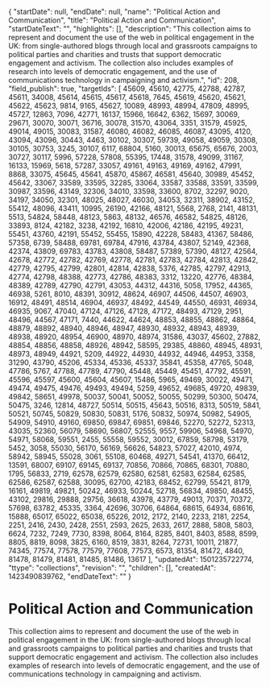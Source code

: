 {
  "startDate": null, 
  "endDate": null, 
  "name": "Political Action and Communication", 
  "title": "Political Action and Communication", 
  "startDateText": "", 
  "highlights": [], 
  "description": "This collection aims to represent and document the use of the web in political engagement in the UK: from single-authored blogs through local and grassroots campaigns to political parties and charities and trusts that support democratic engagement and activism. The collection also includes examples of research into levels of democratic engagement, and the use of communications technology in campaigning and activism.", 
  "id": 208, 
  "field_publish": true, 
  "targetIds": [
    45609, 
    45610, 
    42775, 
    42788, 
    42787, 
    45611, 
    34008, 
    45614, 
    45615, 
    45617, 
    45618, 
    7645, 
    45619, 
    45620, 
    45621, 
    45622, 
    45623, 
    9814, 
    9165, 
    45627, 
    10089, 
    48993, 
    48994, 
    47809, 
    48995, 
    45727, 
    12863, 
    7096, 
    42771, 
    16137, 
    15966, 
    16642, 
    6362, 
    15697, 
    30069, 
    29671, 
    30070, 
    30071, 
    36716, 
    30078, 
    31570, 
    43064, 
    3351, 
    31579, 
    45925, 
    49014, 
    49015, 
    30083, 
    31587, 
    46080, 
    46082, 
    46085, 
    46087, 
    43095, 
    4120, 
    43094, 
    43096, 
    30443, 
    4463, 
    30102, 
    30307, 
    59739, 
    49058, 
    49059, 
    30308, 
    30105, 
    30753, 
    3245, 
    30107, 
    6117, 
    68804, 
    5160, 
    30013, 
    65675, 
    65676, 
    2003, 
    30727, 
    30117, 
    5996, 
    57228, 
    57808, 
    55395, 
    17448, 
    31578, 
    49099, 
    31167, 
    16133, 
    15969, 
    5618, 
    57287, 
    33057, 
    49161, 
    49163, 
    49169, 
    49162, 
    47991, 
    8868, 
    33075, 
    45645, 
    45641, 
    45870, 
    45867, 
    46581, 
    45640, 
    30989, 
    45452, 
    45642, 
    33067, 
    33589, 
    33595, 
    32285, 
    33064, 
    33587, 
    33588, 
    33591, 
    33599, 
    30987, 
    33596, 
    43149, 
    32306, 
    34010, 
    33598, 
    33600, 
    8702, 
    32297, 
    9020, 
    34197, 
    34050, 
    32301, 
    48025, 
    48027, 
    46030, 
    34053, 
    32311, 
    38902, 
    43152, 
    55412, 
    48096, 
    43411, 
    10995, 
    26190, 
    42166, 
    48121, 
    5568, 
    2768, 
    2141, 
    48131, 
    5513, 
    54824, 
    58448, 
    48123, 
    5863, 
    48132, 
    46576, 
    46582, 
    54825, 
    48126, 
    33893, 
    8124, 
    42182, 
    3238, 
    42192, 
    16810, 
    42006, 
    42186, 
    42195, 
    49231, 
    55451, 
    43760, 
    42191, 
    55452, 
    55455, 
    15890, 
    42228, 
    58483, 
    41367, 
    58486, 
    57358, 
    6739, 
    58488, 
    69781, 
    69784, 
    47916, 
    43784, 
    43807, 
    52149, 
    42368, 
    42374, 
    43809, 
    69783, 
    43783, 
    43808, 
    58487, 
    57389, 
    57390, 
    48127, 
    42564, 
    42678, 
    42772, 
    42782, 
    42769, 
    42778, 
    42781, 
    42783, 
    42784, 
    42813, 
    42842, 
    42779, 
    42795, 
    42799, 
    42801, 
    42814, 
    42838, 
    5376, 
    42785, 
    42797, 
    42913, 
    42774, 
    42798, 
    48388, 
    42773, 
    42786, 
    48383, 
    3312, 
    13220, 
    42776, 
    48384, 
    48389, 
    42789, 
    42790, 
    42791, 
    43053, 
    44312, 
    44316, 
    5058, 
    17952, 
    44365, 
    46938, 
    5261, 
    8010, 
    48391, 
    30912, 
    48624, 
    46907, 
    44506, 
    44507, 
    46903, 
    16912, 
    48491, 
    48514, 
    46904, 
    46937, 
    48492, 
    44549, 
    44550, 
    46931, 
    46934, 
    46935, 
    9067, 
    47040, 
    47124, 
    47126, 
    47128, 
    47172, 
    48493, 
    47129, 
    2951, 
    48496, 
    44567, 
    47171, 
    7440, 
    44622, 
    44624, 
    48853, 
    48855, 
    48862, 
    48864, 
    48879, 
    48892, 
    48940, 
    48946, 
    48947, 
    48930, 
    48932, 
    48943, 
    48939, 
    48938, 
    48920, 
    48954, 
    46900, 
    48970, 
    48974, 
    31586, 
    43037, 
    45602, 
    27882, 
    48854, 
    48856, 
    48858, 
    48926, 
    48942, 
    58595, 
    29385, 
    48860, 
    48945, 
    48931, 
    48973, 
    48949, 
    44921, 
    5209, 
    44922, 
    44930, 
    44932, 
    44946, 
    44953, 
    3358, 
    31290, 
    43790, 
    45206, 
    45334, 
    45336, 
    45337, 
    35841, 
    45358, 
    47765, 
    5048, 
    47786, 
    5767, 
    47788, 
    47789, 
    47790, 
    45448, 
    45449, 
    45451, 
    47792, 
    45591, 
    45596, 
    45597, 
    45600, 
    45604, 
    45607, 
    15486, 
    5965, 
    49469, 
    30022, 
    49471, 
    49474, 
    49475, 
    49476, 
    49493, 
    49494, 
    5259, 
    49652, 
    49685, 
    49720, 
    49839, 
    49842, 
    58651, 
    49978, 
    50037, 
    50041, 
    50052, 
    50055, 
    50299, 
    50300, 
    50474, 
    50475, 
    3246, 
    12814, 
    48727, 
    50514, 
    50515, 
    45643, 
    50516, 
    8313, 
    50519, 
    5841, 
    50521, 
    50745, 
    50829, 
    50830, 
    50831, 
    5176, 
    50832, 
    50974, 
    50982, 
    54905, 
    54909, 
    54910, 
    49160, 
    69850, 
    69847, 
    69851, 
    69846, 
    52270, 
    52272, 
    52313, 
    43035, 
    52360, 
    56079, 
    58690, 
    56807, 
    52555, 
    9557, 
    59906, 
    54968, 
    54970, 
    54971, 
    58068, 
    59551, 
    2455, 
    55558, 
    59552, 
    30012, 
    67859, 
    58798, 
    53179, 
    5452, 
    3058, 
    55030, 
    56170, 
    56169, 
    56626, 
    54823, 
    57027, 
    42010, 
    4974, 
    58942, 
    58945, 
    55028, 
    3061, 
    55108, 
    60468, 
    49271, 
    54541, 
    41370, 
    66412, 
    13591, 
    68007, 
    69107, 
    69145, 
    69137, 
    70856, 
    70866, 
    70865, 
    68301, 
    70880, 
    1795, 
    56833, 
    2719, 
    62578, 
    62579, 
    62580, 
    62581, 
    62583, 
    62584, 
    62585, 
    62586, 
    62587, 
    62588, 
    30095, 
    62700, 
    42183, 
    68452, 
    62799, 
    55421, 
    8179, 
    16161, 
    49819, 
    49821, 
    50242, 
    46933, 
    50244, 
    52718, 
    56834, 
    49850, 
    48455, 
    43102, 
    29816, 
    29888, 
    29756, 
    36618, 
    43978, 
    43779, 
    49013, 
    70371, 
    70372, 
    57698, 
    63782, 
    45335, 
    3364, 
    42696, 
    30706, 
    64864, 
    68615, 
    64934, 
    68616, 
    15888, 
    65017, 
    65022, 
    65038, 
    65226, 
    2012, 
    2172, 
    2140, 
    2233, 
    2181, 
    2254, 
    2251, 
    2416, 
    2430, 
    2428, 
    2551, 
    2593, 
    2625, 
    2633, 
    2617, 
    2888, 
    5808, 
    5803, 
    6624, 
    7232, 
    7249, 
    7730, 
    8398, 
    8064, 
    8164, 
    8285, 
    8401, 
    8403, 
    8588, 
    8599, 
    8805, 
    8819, 
    8098, 
    3825, 
    6160, 
    8519, 
    3831, 
    8264, 
    72731, 
    10011, 
    21877, 
    74345, 
    77574, 
    77578, 
    77579, 
    77608, 
    77573, 
    6573, 
    81354, 
    81472, 
    4840, 
    81478, 
    81479, 
    81481, 
    81485, 
    81486, 
    13617
  ], 
  "updatedAt": 1501235722774, 
  "ttype": "collections", 
  "revision": "", 
  "children": [], 
  "createdAt": 1423490839762, 
  "endDateText": ""
}

# Political Action and Communication

This collection aims to represent and document the use of the web in political engagement in the UK: from single-authored blogs through local and grassroots campaigns to political parties and charities and trusts that support democratic engagement and activism. The collection also includes examples of research into levels of democratic engagement, and the use of communications technology in campaigning and activism.